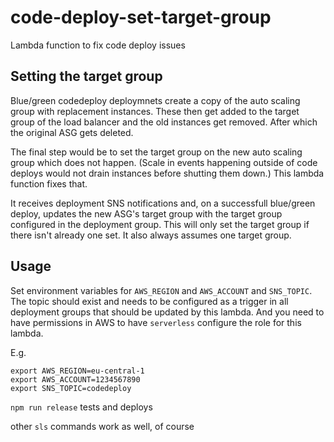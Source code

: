 # code-deploy-set-target-group
Lambda function to fix code deploy issues

## Setting the target group

Blue/green codedeploy deploymnets create a copy of the auto scaling group with replacement instances. These then get added to the target group of the load balancer and the old instances get removed. After which the original ASG gets deleted. 

The final step would be to set the target group on the new auto scaling group which does not happen. (Scale in events happening outside of code deploys would not drain instances before shutting them down.) This lambda function fixes that. 

It receives deployment SNS notifications and, on a successfull blue/green deploy, updates the new ASG's target group with the target group configured in the deployment group. This will only set the target group if there isn't already one set. It also always assumes one target group.

## Usage

Set environment variables for `AWS_REGION` and `AWS_ACCOUNT` and `SNS_TOPIC`. The topic should exist and needs to be configured as a trigger in all deployment groups that should be updated by this lambda. And you need to have permissions in AWS to have `serverless` configure the role for this lambda.

E.g.
```
export AWS_REGION=eu-central-1
export AWS_ACCOUNT=1234567890
export SNS_TOPIC=codedeploy
```

`npm run release` tests and deploys

other `sls` commands work as well, of course


